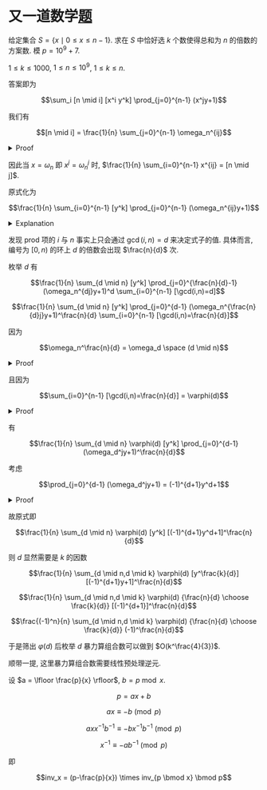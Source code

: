 # 又一道数学[题](https://community.topcoder.com/stat?c=problem_statement&pm=11351)

给定集合 $S=\{x \mid 0 \le x \le n - 1\}$. 求在 $S$ 中恰好选 $k$ 个数使得总和为 $n$ 的倍数的方案数. 模 $p = 10^9+7$.

$1 \le k \le 1000$, $1 \le n \le 10^9$, $1 \le k \le n$.

答案即为

$$\sum_i [n \mid i] [x^i y^k] \prod_{j=0}^{n-1} (x^jy+1)$$

我们有

$$[n \mid i] = \frac{1}{n} \sum_{j=0}^{n-1} \omega_n^{ij}$$

<details>
<summary>Proof</summary>

  - $n \mid i$

    显然成立.

  - $n \nmid i$

    根据等比数列求和, 有

    $$\sum_{j=0}^{n-1} \omega_n^{ij} = \frac{1-\omega_n^{in}}{1 - \omega_n^i}$$
    
    因为 $\omega_n^i \neq 1$, $\omega_n^{in} = 1$, 故成立.
</details>

因此当 $x = \omega_n$ 即 $x^j = \omega_n^j$ 时, $\frac{1}{n} \sum_{i=0}^{n-1} x^{ij} = [n \mid j]$.

原式化为

$$\frac{1}{n} \sum_{i=0}^{n-1} [y^k] \prod_{j=0}^{n-1} (\omega_n^{ij}y+1)$$

<details>
<summary>Explanation</summary>

  考虑固定一个 $\sum j = s$, 则有 $\frac{1}{n} \sum_{i=0}^{n-1} \omega_n^{is} = [n \mid s]$ 的贡献.
</details>

发现 prod 项的 $i$ 与 $n$ 事实上只会通过 $\gcd(i,n) = d$ 来决定式子的值. 具体而言, 编号为 $[0,n)$ 的环上 $d$ 的倍数会出现 $\frac{n}{d}$ 次.

枚举 $d$ 有

$$\frac{1}{n} \sum_{d \mid n} [y^k] \prod_{j=0}^{\frac{n}{d}-1} (\omega_n^{dj}y+1)^d \sum_{i=0}^{n-1} [\gcd(i,n)=d]$$

$$\frac{1}{n} \sum_{d \mid n} [y^k] \prod_{j=0}^{d-1} (\omega_n^{\frac{n}{d}j}y+1)^\frac{n}{d} \sum_{i=0}^{n-1} [\gcd(i,n)=\frac{n}{d}]$$

因为

$$\omega_n^\frac{n}{d} = \omega_d \space (d \mid n)$$

<details>
<summary>Proof</summary>

  左侧转 $d$ 次恰好转完一圈, 右侧同理, 故得证.
</details>

且因为

$$\sum_{i=0}^{n-1} [\gcd(i,n)=\frac{n}{d}] = \varphi(d)$$

<details>
<summary>Proof</summary>

  $i = \frac{n}{d}$ 时显然有 $1$ 的贡献, 且是最小的有贡献的数. 考虑将其扩倍, 但不能将分母上的 $d$ 约分掉, 故能有 $\varphi(d)$ 种扩倍的方式.
</details>

有

$$\frac{1}{n} \sum_{d \mid n} \varphi(d) [y^k] \prod_{j=0}^{d-1} (\omega_d^jy+1)^\frac{n}{d}$$

考虑

$$\prod_{j=0}^{d-1} (\omega_d^jy+1) = (-1)^{d+1}y^d+1$$

<details>
<summary>Proof</summary>

  左式关于 $y$ 的方程的解集为 $T = \{\frac{-1}{\omega_d^j} \mid 0 \le j \le d-1 \}$.
  - $2 \mid d$

    $T = \{\omega_d^j \mid 0 \le j \le d-1 \}$. 由代数基本定理得其与 $y^d-1$ 成倍数关系. 代入 $y = 0$ 发现其等于 $1-y^d$, 即右式.

  - $2 \nmid d$

    $T = \{-\omega_d^j \mid 0 \le j \le d-1 \}$. 同理等于 $y^d+1$ 即右式.
</details>

故原式即

$$\frac{1}{n} \sum_{d \mid n} \varphi(d) [y^k] [(-1)^{d+1}y^d+1]^\frac{n}{d}$$

则 $d$ 显然需要是 $k$ 的因数

$$\frac{1}{n} \sum_{d \mid n,d \mid k} \varphi(d) [y^\frac{k}{d}] [(-1)^{d+1}y+1]^\frac{n}{d}$$

$$\frac{1}{n} \sum_{d \mid n,d \mid k} \varphi(d) {\frac{n}{d} \choose \frac{k}{d}} [(-1)^{d+1}]^\frac{n}{d}$$

$$\frac{(-1)^n}{n} \sum_{d \mid n,d \mid k} \varphi(d) {\frac{n}{d} \choose \frac{k}{d}} (-1)^\frac{n}{d}$$

于是筛出 $\varphi(d)$ 后枚举 $d$ 暴力算组合数可以做到 $O(k^\frac{4}{3})$.

顺带一提, 这里暴力算组合数需要线性预处理逆元.

设 $a = \lfloor \frac{p}{x} \rfloor$, $b = p \bmod x$.

$$p = ax+b$$

$$ax \equiv -b \pmod p$$

$$axx^{-1}b^{-1} \equiv -bx^{-1}b^{-1} \pmod p$$

$$x^{-1} \equiv -ab^{-1} \pmod p$$

即

$$inv_x = (p-\frac{p}{x}) \times inv_{p \bmod x} \bmod p$$
